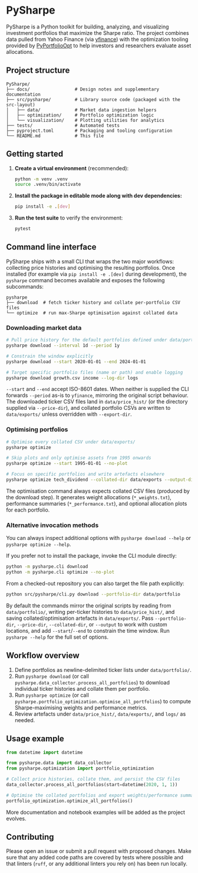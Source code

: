 # PySharpe

PySharpe is a Python toolkit for building, analyzing, and visualizing investment
portfolios that maximize the Sharpe ratio. The project combines data pulled from
Yahoo Finance (via [yfinance](https://pypi.org/project/yfinance/)) with the optimization tooling provided by
[PyPortfolioOpt](https://pyportfolioopt.readthedocs.io/) to help investors and
researchers evaluate asset allocations.

## Project structure

```text
PySharpe/
├── docs/                 # Design notes and supplementary documentation
├── src/pysharpe/         # Library source code (packaged with the src-layout)
│   ├── data/             # Market data ingestion helpers
│   ├── optimization/     # Portfolio optimization logic
│   └── visualization/    # Plotting utilities for analytics
├── tests/                # Automated tests
├── pyproject.toml        # Packaging and tooling configuration
└── README.md             # This file
```

## Getting started

1. **Create a virtual environment** (recommended):

   ```bash
   python -m venv .venv
   source .venv/bin/activate
   ```

2. **Install the package in editable mode along with dev dependencies:**

   ```bash
   pip install -e .[dev]
   ```

3. **Run the test suite** to verify the environment:

   ```bash
   pytest
   ```

## Command line interface

PySharpe ships with a small CLI that wraps the two major workflows: collecting
price histories and optimising the resulting portfolios. Once installed
(for example via `pip install -e .[dev]` during development), the `pysharpe`
command becomes available and exposes the following subcommands:

```text
pysharpe
├── download  # fetch ticker history and collate per-portfolio CSV files
└── optimize  # run max-Sharpe optimisation against collated data
```

### Downloading market data

```bash
# Pull price history for the default portfolios defined under data/portfolio/
pysharpe download --interval 1d --period 1y

# Constrain the window explicitly
pysharpe download --start 2020-01-01 --end 2024-01-01

# Target specific portfolio files (name or path) and enable logging
pysharpe download growth.csv income --log-dir logs
```

`--start` and `--end` accept ISO-8601 dates. When neither is supplied the CLI
forwards `--period` as-is to `yfinance`, mirroring the original script
behaviour. The downloaded ticker CSV files land in `data/price_hist/` (or the
directory supplied via `--price-dir`), and collated portfolio CSVs are written
to `data/exports/` unless overridden with `--export-dir`.

### Optimising portfolios

```bash
# Optimise every collated CSV under data/exports/
pysharpe optimize

# Skip plots and only optimise assets from 1995 onwards
pysharpe optimize --start 1995-01-01 --no-plot

# Focus on specific portfolios and write artefacts elsewhere
pysharpe optimize tech_dividend --collated-dir data/exports --output-dir results
```

The optimisation command always expects collated CSV files (produced by the
download step). It generates weight allocations (`*_weights.txt`), performance
summaries (`*_performance.txt`), and optional allocation plots for each
portfolio.

### Alternative invocation methods

You can always inspect additional options with `pysharpe download --help` or
`pysharpe optimize --help`.

If you prefer not to install the package, invoke the CLI module directly:

```bash
python -m pysharpe.cli download
python -m pysharpe.cli optimize --no-plot
```

From a checked-out repository you can also target the file path explicitly:

```bash
python src/pysharpe/cli.py download --portfolio-dir data/portfolio
```

By default the commands mirror the original scripts by reading from
`data/portfolio/`, writing per-ticker histories to `data/price_hist/`, and
saving collated/optimisation artefacts in `data/exports/`. Pass
`--portfolio-dir`, `--price-dir`, `--collated-dir`, or `--output` to work with
custom locations, and add `--start`/`--end` to constrain the time window.
Run `pysharpe --help` for the full set of options.

## Workflow overview

1. Define portfolios as newline-delimited ticker lists under `data/portfolio/`.
2. Run `pysharpe download` (or call
   `pysharpe.data_collector.process_all_portfolios`) to download individual
   ticker histories and collate them per portfolio.
3. Run `pysharpe optimize` (or call
   `pysharpe.portfolio_optimization.optimise_all_portfolios`) to compute
   Sharpe-maximising weights and performance metrics.
4. Review artefacts under `data/price_hist/`, `data/exports/`, and `logs/` as
   needed.

## Usage example

```python
from datetime import datetime

from pysharpe.data import data_collector
from pysharpe.optimization import portfolio_optimization

# Collect price histories, collate them, and persist the CSV files
data_collector.process_all_portfolios(start=datetime(2020, 1, 1))

# Optimise the collated portfolios and export weights/performance summaries
portfolio_optimization.optimize_all_portfolios()
```

More documentation and notebook examples will be added as the project evolves.

## Contributing

Please open an issue or submit a pull request with proposed changes. Make sure
that any added code paths are covered by tests where possible and that linters
(`ruff`, or any additional linters you rely on) has been run locally.
